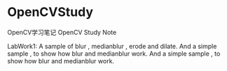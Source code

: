 # OpenCVStudy
OpenCV学习笔记
OpenCV Study Note

LabWork1:
A sample of blur , medianblur , erode and dilate.
And a simple sample , to show how blur and medianblur work.
And a simple sample , to show how blur and medianblur work.
